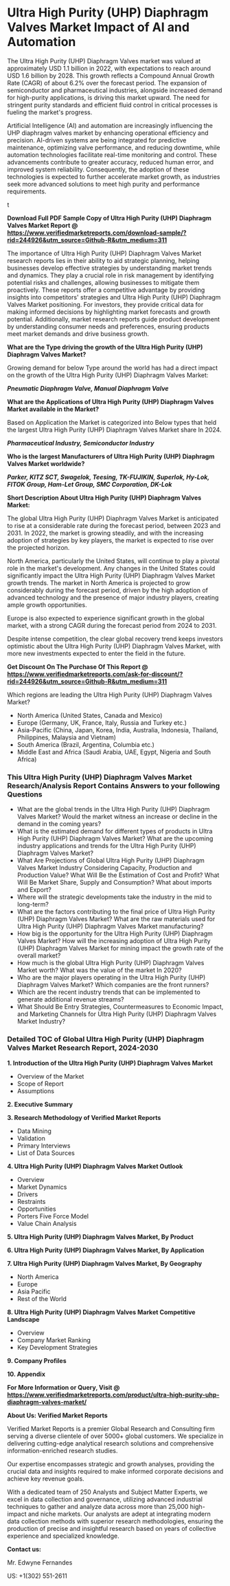 <meta name="title" content="Global Ultra High Purity (UHP) Diaphragm Valves Market Impact of AI and Automation"><meta name="description" content="The Ultra High Purity (UHP) Diaphragm Valves market was valued at approximately USD 1.1 billion in 2022, with expectations to reach around USD 1.6 billion by 2028. Thi"><meta name="title" content="Ultra High Purity (UHP) Diaphragm Valves Market Size, Share, Scope, Trends, Growth, Opportunities, Analysis, Forecast"><h1>Ultra High Purity (UHP) Diaphragm Valves Market Impact of AI and Automation</h1><p>The Ultra High Purity (UHP) Diaphragm Valves market was valued at approximately USD 1.1 billion in 2022, with expectations to reach around USD 1.6 billion by 2028. This growth reflects a Compound Annual Growth Rate (CAGR) of about 6.2% over the forecast period. The expansion of semiconductor and pharmaceutical industries, alongside increased demand for high-purity applications, is driving this market upward. The need for stringent purity standards and efficient fluid control in critical processes is fueling the market's progress.</p><p>Artificial Intelligence (AI) and automation are increasingly influencing the UHP diaphragm valves market by enhancing operational efficiency and precision. AI-driven systems are being integrated for predictive maintenance, optimizing valve performance, and reducing downtime, while automation technologies facilitate real-time monitoring and control. These advancements contribute to greater accuracy, reduced human error, and improved system reliability. Consequently, the adoption of these technologies is expected to further accelerate market growth, as industries seek more advanced solutions to meet high purity and performance requirements.</p>t</p><p id="" class=""><strong>Download Full PDF Sample Copy of Ultra High Purity (UHP) Diaphragm Valves Market Report @ <a href="https://www.verifiedmarketreports.com/download-sample/?rid=244926&utm_source=Github-R&utm_medium=311" target="_blank">https://www.verifiedmarketreports.com/download-sample/?rid=244926&utm_source=Github-R&utm_medium=311</a></strong></p><p>The importance of&nbsp;Ultra High Purity (UHP) Diaphragm Valves Market research reports lies in their ability to aid strategic planning, helping businesses develop effective strategies by understanding market trends and dynamics. They play a crucial role in risk management by identifying potential risks and challenges, allowing businesses to mitigate them proactively. These reports offer a competitive advantage by providing insights into competitors' strategies and Ultra High Purity (UHP) Diaphragm Valves Market positioning. For investors, they provide critical data for making informed decisions by highlighting market forecasts and growth potential. Additionally, market research reports guide product development by understanding consumer needs and preferences, ensuring products meet market demands and drive business growth.</p><p><strong>What are the&nbsp;Type driving the growth of the Ultra High Purity (UHP) Diaphragm Valves Market?</strong></p><p id="" class="">Growing demand for below Type around the world has had a direct impact on the growth of the Ultra High Purity (UHP) Diaphragm Valves Market:</p><em><strong>Pneumatic Diaphragm Valve, Manual Diaphragm Valve</strong></em></p><strong>What are the&nbsp;Applications&nbsp;of Ultra High Purity (UHP) Diaphragm Valves Market available in the Market?</strong></p><p id="" class="">Based on Application the Market is categorized into Below types that held the largest Ultra High Purity (UHP) Diaphragm Valves Market share In 2024.</p><em><strong>Pharmaceutical Industry, Semiconductor Industry</strong></em></p><strong>Who is the largest Manufacturers of Ultra High Purity (UHP) Diaphragm Valves Market worldwide?</strong></p><p><em><strong>Parker, KITZ SCT, Swagelok, Teesing, TK-FUJIKIN, Superlok, Hy-Lok, FITOK Group, Ham-Let Group, SMC Corporation, DK-Lok</strong></em></p><p id="" class=""><strong>Short Description About Ultra High Purity (UHP) Diaphragm Valves Market:</strong></p><p>The global Ultra High Purity (UHP) Diaphragm Valves Market is anticipated to rise at a considerable rate during the forecast period, between 2023 and 2031. In 2022, the market is growing steadily, and with the increasing adoption of strategies by key players, the market is expected to rise over the projected horizon.</p><p>North America, particularly the United States, will continue to play a pivotal role in the market's development. Any changes in the United States could significantly impact the Ultra High Purity (UHP) Diaphragm Valves Market growth trends. The market in North America is projected to grow considerably during the forecast period, driven by the high adoption of advanced technology and the presence of major industry players, creating ample growth opportunities.</p><p>Europe is also expected to experience significant growth in the global market, with a strong CAGR during the forecast period from 2024 to 2031.</p><p>Despite intense competition, the clear global recovery trend keeps investors optimistic about the Ultra High Purity (UHP) Diaphragm Valves Market, with more new investments expected to enter the field in the future.</p><p id="" class=""><strong>Get Discount On The Purchase Of This Report @ <a href="https://www.verifiedmarketreports.com/ask-for-discount/?rid=244926&utm_source=Github-R&utm_medium=311" target="_blank">https://www.verifiedmarketreports.com/ask-for-discount/?rid=244926&utm_source=Github-R&utm_medium=311</a></strong></p>Which regions are leading the Ultra High Purity (UHP) Diaphragm Valves Market?</p><ul><li>North America (United States, Canada and Mexico)</li><li>Europe (Germany, UK, France, Italy, Russia and Turkey etc.)</li><li>Asia-Pacific (China, Japan, Korea, India, Australia, Indonesia, Thailand, Philippines, Malaysia and Vietnam)</li><li>South America (Brazil, Argentina, Columbia etc.)</li><li>Middle East and Africa (Saudi Arabia, UAE, Egypt, Nigeria and South Africa)</li></ul><h3 id="" class="">This Ultra High Purity (UHP) Diaphragm Valves Market Research/Analysis Report Contains Answers to your following Questions</h3><ul><li>What are the global trends in the Ultra High Purity (UHP) Diaphragm Valves Market? Would the market witness an increase or decline in the demand in the coming years?</li><li>What is the estimated demand for different types of products in Ultra High Purity (UHP) Diaphragm Valves Market? What are the upcoming industry applications and trends for the Ultra High Purity (UHP) Diaphragm Valves Market?</li><li>What Are Projections of Global Ultra High Purity (UHP) Diaphragm Valves Market Industry Considering Capacity, Production and Production Value? What Will Be the Estimation of Cost and Profit? What Will Be Market Share, Supply and Consumption? What about imports and Export?</li><li>Where will the strategic developments take the industry in the mid to long-term?</li><li>What are the factors contributing to the final price of Ultra High Purity (UHP) Diaphragm Valves Market? What are the raw materials used for Ultra High Purity (UHP) Diaphragm Valves Market manufacturing?</li><li>How big is the opportunity for the Ultra High Purity (UHP) Diaphragm Valves Market? How will the increasing adoption of Ultra High Purity (UHP) Diaphragm Valves Market for mining impact the growth rate of the overall market?</li><li>How much is the global Ultra High Purity (UHP) Diaphragm Valves Market worth? What was the value of the market In 2020?</li><li>Who are the major players operating in the Ultra High Purity (UHP) Diaphragm Valves Market? Which companies are the front runners?</li><li>Which are the recent industry trends that can be implemented to generate additional revenue streams?</li><li>What Should Be Entry Strategies, Countermeasures to Economic Impact, and Marketing Channels for Ultra High Purity (UHP) Diaphragm Valves Market Industry?</li></ul><h3 id="" class="">Detailed TOC of Global Ultra High Purity (UHP) Diaphragm Valves Market Research Report, 2024-2030</h3><p id="" class=""><strong>1. Introduction of the Ultra High Purity (UHP) Diaphragm Valves Market</strong></p><ul><li>Overview of the Market</li><li>Scope of Report</li><li>Assumptions</li></ul><p id="" class=""><strong>2. Executive Summary</strong></p><p id="" class=""><strong>3. Research Methodology of Verified Market Reports</strong></p><ul><li>Data Mining</li><li>Validation</li><li>Primary Interviews</li><li>List of Data Sources</li></ul><p id="" class=""><strong>4. Ultra High Purity (UHP) Diaphragm Valves Market Outlook</strong></p><ul><li>Overview</li><li>Market Dynamics</li><li>Drivers</li><li>Restraints</li><li>Opportunities</li><li>Porters Five Force Model</li><li>Value Chain Analysis</li></ul><p id="" class=""><strong>5. Ultra High Purity (UHP) Diaphragm Valves Market, By Product</strong></p><p id="" class=""><strong>6. Ultra High Purity (UHP) Diaphragm Valves Market, By Application</strong></p><p id="" class=""><strong>7. Ultra High Purity (UHP) Diaphragm Valves Market, By Geography</strong></p><ul><li>North America</li><li>Europe</li><li>Asia Pacific</li><li>Rest of the World</li></ul><p id="" class=""><strong>8. Ultra High Purity (UHP) Diaphragm Valves Market Competitive Landscape</strong></p><ul><li>Overview</li><li>Company Market Ranking</li><li>Key Development Strategies</li></ul><p id="" class=""><strong>9. Company Profiles</strong></p><p id="" class=""><strong>10. Appendix</strong></p><p id="" class=""><strong>For More Information or Query, Visit @ <a href="https://www.verifiedmarketreports.com/product/ultra-high-purity-uhp-diaphragm-valves-market/" target="_blank">https://www.verifiedmarketreports.com/product/ultra-high-purity-uhp-diaphragm-valves-market/</a></strong></p><p id="" class=""><strong>About Us: Verified Market Reports</strong></p><p id="" class="">Verified Market Reports is a premier Global Research and Consulting firm serving a diverse clientele of over 5000+ global customers. We specialize in delivering cutting-edge analytical research solutions and comprehensive information-enriched research studies.</p><p id="" class="">Our expertise encompasses strategic and growth analyses, providing the crucial data and insights required to make informed corporate decisions and achieve key revenue goals.</p><p id="" class="">With a dedicated team of 250 Analysts and Subject Matter Experts, we excel in data collection and governance, utilizing advanced industrial techniques to gather and analyze data across more than 25,000 high-impact and niche markets. Our analysts are adept at integrating modern data collection methods with superior research methodologies, ensuring the production of precise and insightful research based on years of collective experience and specialized knowledge.</p><p id="" class=""><strong>Contact us:</strong></p><p id="" class="">Mr. Edwyne Fernandes</p><p id="" class="">US: +1(302) 551-2611</p>